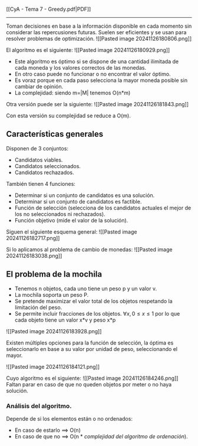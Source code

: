 [[CyA - Tema 7 - Greedy.pdf|PDF]]
___
Toman decisiones en base a la información disponible en cada momento sin considerar las repercusiones futuras. Suelen ser eficientes y se usan para resolver problemas de optimización.
![[Pasted image 20241126180806.png]]

El algoritmo es el siguiente:
![[Pasted image 20241126180929.png]]

+ Este algoritmo es óptimo si se dispone de una cantidad ilimitada de cada moneda y los valores correctos de las monedas.
+ En otro caso puede no funcionar o no encontrar el valor óptimo. 
+ Es voraz porque en cada paso selecciona la mayor moneda posible sin cambiar de opinión.
+ La complejidad: siendo m=|M| tenemos O(n\*m) 

Otra versión puede ser la siguiente:
![[Pasted image 20241126181843.png]]

Con esta versión su complejidad se reduce a O(m).

## Características generales
Disponen de 3 conjuntos:
+ Candidatos viables.
+ Candidatos seleccionados.
+ Candidatos rechazados.

También tienen 4 funciones:
+ Determinar si un conjunto de candidatos es una solución.
+ Determinar si un conjunto de candidatos es factible.
+ Función de selección (selecciona de los candidatos actuales el mejor de los no seleccionados ni rechazados).
+ Función objetivo (mide el valor de la solución).

Siguen el siguiente esquema general:
![[Pasted image 20241126182717.png]]

Si lo aplicamos al problema de cambio de monedas:
![[Pasted image 20241126183038.png]]

## El problema de la mochila
+ Tenemos n objetos, cada uno tiene un peso p y un valor v.
+ La mochila soporta un peso P.
+ Se pretende maximizar el valor total de los objetos respetando la limitación del peso.
+ Se permite incluir fracciones de los objetos. $\forall x, 0 \leq x \leq 1$ por lo que cada objeto tiene un valor x\*v y peso x\*p

![[Pasted image 20241126183928.png]]


Existen múltiples opciones para la función de selección, la óptima es seleccionarlo en base a su valor por unidad de peso, seleccionando el mayor.

![[Pasted image 20241126184121.png]]

Cuyo algoritmo es el siguiente:
![[Pasted image 20241126184246.png]]
Faltan parar en caso de que no queden objetos por meter o no haya solución.
### Análisis del algoritmo.
Depende de si los elementos están o no ordenados:
+ En caso de estarlo $\implies$ O(n)
+ En caso de que no $\implies$ O(n * *complejidad del algoritmo de ordenación*).